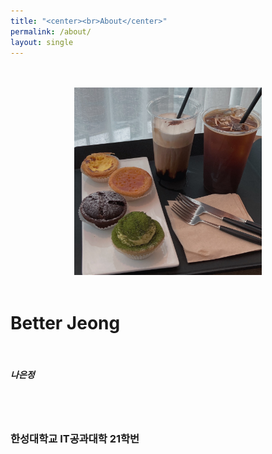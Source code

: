 ```yaml
---
title: "<center><br>About</center>"
permalink: /about/
layout: single
---
```


<p align="center">
<br><br>
<img src="/assets/images/about/210510_cafe.jpg" width="300" height="300">
<br><br>
</p>
<p align="center">
<h1>
Better Jeong
</h1>
<br>
<h5>
나은정
</h5>
<br><br>
<h3>
한성대학교 IT공과대학 21학번
</h3>
</p>